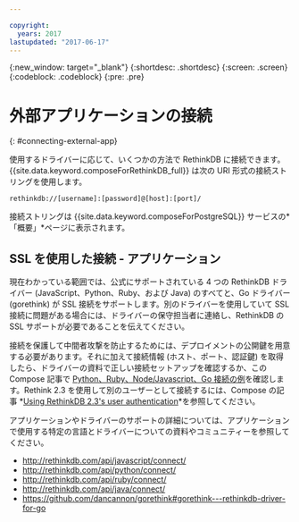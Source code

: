 ```yaml
---

copyright:
  years: 2017
lastupdated: "2017-06-17"
---
```


{:new_window: target="_blank"}
{:shortdesc: .shortdesc}
{:screen: .screen}
{:codeblock: .codeblock}
{:pre: .pre}

# 外部アプリケーションの接続
{: #connecting-external-app}

使用するドライバーに応じて、いくつかの方法で RethinkDB に接続できます。{{site.data.keyword.composeForRethinkDB_full}} は次の URI 形式の接続ストリングを使用します。

```
rethinkdb://[username]:[password]@[host]:[port]/
```

接続ストリングは {{site.data.keyword.composeForPostgreSQL}} サービスの*「概要」*ページに表示されます。

## SSL を使用した接続 - アプリケーション

現在わかっている範囲では、公式にサポートされている 4 つの RethinkDB ドライバー (JavaScript、Python、Ruby、および Java) のすべてと、Go ドライバー (gorethink) が SSL 接続をサポートします。別のドライバーを使用していて SSL 接続に問題がある場合には、ドライバーの保守担当者に連絡し、RethinkDB の SSL サポートが必要であることを伝えてください。

接続を保護して中間者攻撃を防止するためには、デプロイメントの公開鍵を用意する必要があります。それに加えて接続情報 (ホスト、ポート、認証鍵) を取得したら、ドライバーの資料で正しい接続セットアップを確認するか、この Compose 記事で [Python、Ruby、Node/Javascript、Go 接続の例](https://www.compose.io/articles/rethinkdb-and-ssl-think-secure/)を確認します。Rethink 2.3 を使用して別のユーザーとして接続するには、Compose の記事 *[Using RethinkDB 2.3's user authentication](https://compose.io/articles/using-rethinkdb-2-3s-user-authentication/)*を参照してください。

アプリケーションやドライバーのサポートの詳細については、アプリケーションで使用する特定の言語とドライバーについての資料やコミュニティーを参照してください。

- http://rethinkdb.com/api/javascript/connect/
- http://rethinkdb.com/api/python/connect/
- http://rethinkdb.com/api/ruby/connect/
- http://rethinkdb.com/api/java/connect/
- https://github.com/dancannon/gorethink#gorethink---rethinkdb-driver-for-go
